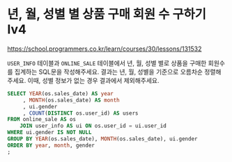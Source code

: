 # 년, 월, 성별 별 상품 구매 회원 수 구하기 lv4
https://school.programmers.co.kr/learn/courses/30/lessons/131532

`USER_INFO` 테이블과 `ONLINE_SALE` 테이블에서 년, 월, 성별 별로 상품을 구매한 회원수를 집계하는 SQL문을 작성해주세요. 결과는 년, 월, 성별을 기준으로 오름차순 정렬해주세요. 이때, 성별 정보가 없는 경우 결과에서 제외해주세요.

```sql
SELECT YEAR(os.sales_date) AS year
     , MONTH(os.sales_date) AS month
     , ui.gender
     , COUNT(DISTINCT os.user_id) AS users
FROM online_sale AS os
    JOIN user_info AS ui ON os.user_id = ui.user_id
WHERE ui.gender IS NOT NULL
GROUP BY YEAR(os.sales_date), MONTH(os.sales_date), ui.gender
ORDER BY year, month, gender
;
```
